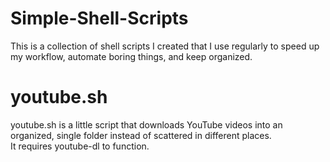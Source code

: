 # Simple-Shell-Scripts

This is a collection of shell scripts I created that I use regularly to speed up my workflow, automate boring things, and keep organized.  
# youtube.sh  
youtube.sh is a little script that downloads YouTube videos into an organized, single folder instead of scattered in different places.  
It requires youtube-dl to function.  

# 
